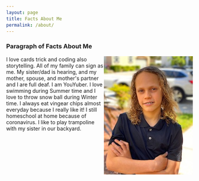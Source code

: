 ```yaml
---
layout: page
title: Facts About Me
permalink: /about/
---
```


### Paragraph of Facts About Me

<img src="/assets/images/jace-headshot.jpeg" style="float: right;" alt="A headshot of Jace smiling at camera with arms crossed">

I love cards trick and coding also storytelling. All of my family can sign as me. My sister/dad is hearing, and my mother, spouse, and mother's partner and I are full deaf. I am YouYuber. I love swimming during Summer time and I love to throw snow ball during Winter time. I always eat vingear chips almost everyday because I really like it! I still homeschool at home because of coronavirus. I like to play trampoline with my sister in our backyard. 

